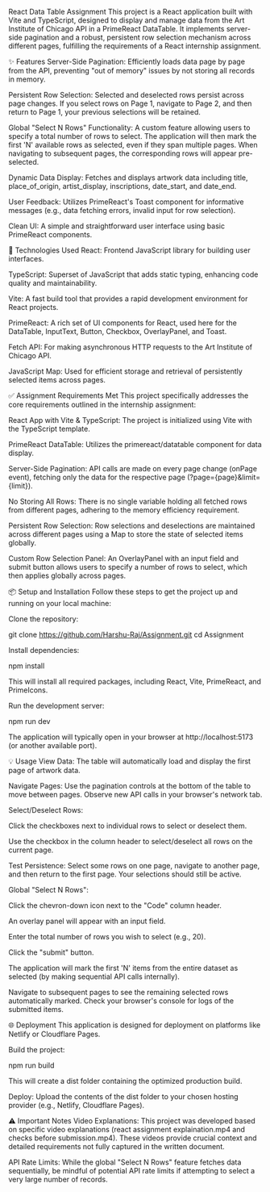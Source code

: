React Data Table Assignment
This project is a React application built with Vite and TypeScript, designed to display and manage data from the Art Institute of Chicago API in a PrimeReact DataTable. It implements server-side pagination and a robust, persistent row selection mechanism across different pages, fulfilling the requirements of a React internship assignment.

✨ Features
Server-Side Pagination: Efficiently loads data page by page from the API, preventing "out of memory" issues by not storing all records in memory.

Persistent Row Selection: Selected and deselected rows persist across page changes. If you select rows on Page 1, navigate to Page 2, and then return to Page 1, your previous selections will be retained.

Global "Select N Rows" Functionality: A custom feature allowing users to specify a total number of rows to select. The application will then mark the first 'N' available rows as selected, even if they span multiple pages. When navigating to subsequent pages, the corresponding rows will appear pre-selected.

Dynamic Data Display: Fetches and displays artwork data including title, place_of_origin, artist_display, inscriptions, date_start, and date_end.

User Feedback: Utilizes PrimeReact's Toast component for informative messages (e.g., data fetching errors, invalid input for row selection).

Clean UI: A simple and straightforward user interface using basic PrimeReact components.

🚀 Technologies Used
React: Frontend JavaScript library for building user interfaces.

TypeScript: Superset of JavaScript that adds static typing, enhancing code quality and maintainability.

Vite: A fast build tool that provides a rapid development environment for React projects.

PrimeReact: A rich set of UI components for React, used here for the DataTable, InputText, Button, Checkbox, OverlayPanel, and Toast.

Fetch API: For making asynchronous HTTP requests to the Art Institute of Chicago API.

JavaScript Map: Used for efficient storage and retrieval of persistently selected items across pages.

✅ Assignment Requirements Met
This project specifically addresses the core requirements outlined in the internship assignment:

React App with Vite & TypeScript: The project is initialized using Vite with the TypeScript template.

PrimeReact DataTable: Utilizes the primereact/datatable component for data display.

Server-Side Pagination: API calls are made on every page change (onPage event), fetching only the data for the respective page (?page={page}&limit={limit}).

No Storing All Rows: There is no single variable holding all fetched rows from different pages, adhering to the memory efficiency requirement.

Persistent Row Selection: Row selections and deselections are maintained across different pages using a Map to store the state of selected items globally.

Custom Row Selection Panel: An OverlayPanel with an input field and submit button allows users to specify a number of rows to select, which then applies globally across pages.

📦 Setup and Installation
Follow these steps to get the project up and running on your local machine:

Clone the repository:

git clone https://github.com/Harshu-Raj/Assignment.git
cd Assignment

Install dependencies:

npm install

This will install all required packages, including React, Vite, PrimeReact, and PrimeIcons.

Run the development server:

npm run dev

The application will typically open in your browser at http://localhost:5173 (or another available port).

💡 Usage
View Data: The table will automatically load and display the first page of artwork data.

Navigate Pages: Use the pagination controls at the bottom of the table to move between pages. Observe new API calls in your browser's network tab.

Select/Deselect Rows:

Click the checkboxes next to individual rows to select or deselect them.

Use the checkbox in the column header to select/deselect all rows on the current page.

Test Persistence: Select some rows on one page, navigate to another page, and then return to the first page. Your selections should still be active.

Global "Select N Rows":

Click the chevron-down icon next to the "Code" column header.

An overlay panel will appear with an input field.

Enter the total number of rows you wish to select (e.g., 20).

Click the "submit" button.

The application will mark the first 'N' items from the entire dataset as selected (by making sequential API calls internally).

Navigate to subsequent pages to see the remaining selected rows automatically marked. Check your browser's console for logs of the submitted items.

🌐 Deployment
This application is designed for deployment on platforms like Netlify or Cloudflare Pages.

Build the project:

npm run build

This will create a dist folder containing the optimized production build.

Deploy: Upload the contents of the dist folder to your chosen hosting provider (e.g., Netlify, Cloudflare Pages).

⚠️ Important Notes
Video Explanations: This project was developed based on specific video explanations (react assignment explaination.mp4 and checks before submission.mp4). These videos provide crucial context and detailed requirements not fully captured in the written document.

API Rate Limits: While the global "Select N Rows" feature fetches data sequentially, be mindful of potential API rate limits if attempting to select a very large number of records.
